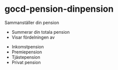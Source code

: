 # gocd-pension-dinpension
Sammanställer din pension

* Summerar din totala pension
* Visar fördelningen av
 - Inkomstpension
 - Premiepension
 - Tjästepension
 - Privat pension
